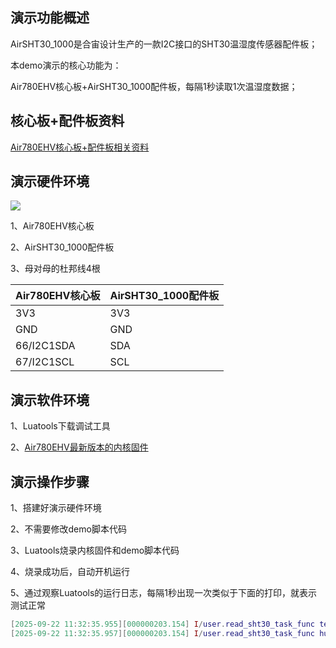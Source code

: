 
## 演示功能概述

AirSHT30_1000是合宙设计生产的一款I2C接口的SHT30温湿度传感器配件板；

本demo演示的核心功能为：

Air780EHV核心板+AirSHT30_1000配件板，每隔1秒读取1次温湿度数据；


## 核心板+配件板资料

[Air780EHV核心板+配件板相关资料](https://docs.openluat.com/air780ehv/product/shouce/)


## 演示硬件环境

![](https://docs.openluat.com/accessory/AirSHT30_1000/image/connect_780ehv.png)

1、Air780EHV核心板

2、AirSHT30_1000配件板

3、母对母的杜邦线4根

| Air780EHV核心板 | AirSHT30_1000配件板|
| ------------ | ------------------ |
|     3V3     |         3V3        |
|     GND   |         GND        |
|  66/I2C1SDA  |         SDA        |
| 67/I2C1SCL |         SCL        |


## 演示软件环境

1、Luatools下载调试工具

2、[Air780EHV最新版本的内核固件](https://docs.openluat.com/air780ehv/luatos/firmware/version/)


## 演示操作步骤

1、搭建好演示硬件环境

2、不需要修改demo脚本代码

3、Luatools烧录内核固件和demo脚本代码

4、烧录成功后，自动开机运行

5、通过观察Luatools的运行日志，每隔1秒出现一次类似于下面的打印，就表示测试正常

``` lua
[2025-09-22 11:32:35.955][000000203.154] I/user.read_sht30_task_func temprature 27.61 ℃
[2025-09-22 11:32:35.957][000000203.154] I/user.read_sht30_task_func humidity 60.17 %RH


